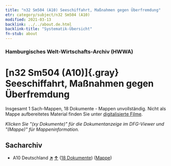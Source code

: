 ```yaml
---
title: "n32 Sm504 (A10) Seeschiffahrt, Maßnahmen gegen Überfremdung"
etr: category/subject/n32 Sm504 (A10)
modified: 2021-03-13
backlink: ../../about.de.html
backlink-title: "Systematik-Übersicht"
fn-stub: about
---
```


### Hamburgisches Welt-Wirtschafts-Archiv (HWWA)
# [n32 Sm504 (A10)]{.gray}&#8201; Seeschiffahrt, Maßnahmen gegen Überfremdung&#160; 




Insgesamt 1 Sach-Mappen, 18 Dokumente - Mappen unvollständig.
Nicht als Mappe aufbereitetes Material finden Sie unter [digitalisierte Filme](/film/h1_sh).

_Klicken Sie "(xy Dokumente)" für die Dokumentanzeige im DFG-Viewer und "(Mappe)" für Mappeninformation._

## Sacharchiv



- A10 Deutschland [**&nearr;**](../../../geo/i/126128/about.de.html "Deutschland (alle Mappen)") [**&uarr;**](../../../geo/about.de.html#A10 "Ländersystematik") (<a href="https://pm20.zbw.eu/dfgview/sh/126128,145641" title="über: Deutschland : Seeschiffahrt, Maßnahmen gegen Überfremdung" target="_blank">18 Dokumente</a>) ([Mappe](http://purl.org/pressemappe20/folder/sh/126128,145641))


